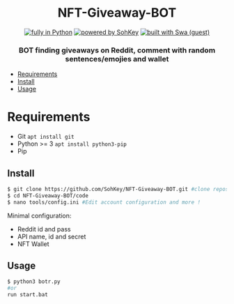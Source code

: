 <h1 align=center>NFT-Giveaway-BOT</h1>
<p align=center>
  <a href="https://www.python.org/"> <img src="https://img.shields.io/badge/Made%20with-python-%23f7df1e?style=for-the-badge" alt="fully in Python"/></a>
  <a href="https://github.com/SohKey"><img src="https://img.shields.io/badge/Powered%20By-SOHKEY%20-blueviolet?style=for-the-badge" alt="powered by SohKey"/></a>
  <a href="https://github.com/Yin-Yarr"><img src="https://img.shields.io/badge/Built%20With-Swa-red?style=for-the-badge" alt="built with Swa (guest)"/></a>
</p>
<h3 align=center>BOT finding giveaways on Reddit, comment with random sentences/emojies and wallet</h3>

- [Requirements](#requirements)
- [Install](#install)
- [Usage](#usage)

# Requirements

- Git   ```apt install git```
- Python >= 3   ```apt install python3-pip```
- Pip

## Install

```bash
$ git clone https://github.com/SohKey/NFT-Giveaway-BOT.git #clone repository
$ cd NFT-Giveaway-BOT/code
$ nano tools/config.ini #Edit account configuration and more !
```
Minimal configuration:
- Reddit id and pass 
- API name, id and secret 
- NFT Wallet

## Usage

```bash
$ python3 botr.py
#or
run start.bat
```
